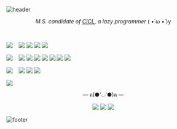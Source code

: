 ![header](https://capsule-render.vercel.app/api?type=wave&color=F7CAC9&height=70&section=header&text=Jiyeon%20Park&fontColor=88807C&fontSize=20)    
 
<p align = "center"><i>M.S. candidate of <a href="http://cctl.jnu.ac.kr">CICL</a>, a lazy programmer</i> ( •̀ ω •́ )y</p>

</br>

<p align = "left"> <img src="https://img.shields.io/badge/Research%20Area-88807C?style=for-the-badge&"/> &nbsp;&nbsp; <img src="https://img.shields.io/badge/Channel%20Coding-FF6F61?style=flat-square&"/> <img src="https://img.shields.io/badge/Deep%20Learning-D00000?style=flat-square&"/> <img src="https://img.shields.io/badge/5G%20Communication-4765DC?style=flat-square&"/> <img src="https://img.shields.io/badge/Bioinformatics-2CBF3D?style=flat-square&"/></p>

<p align = "left"> <img src="https://img.shields.io/badge/Interest-88807C?style=for-the-badge&"/> &nbsp;&nbsp; <img src="https://img.shields.io/badge/Swift-%23FA7343.svg?&style=flat-square&logo=swift&logoColor=white"/> <img src="https://img.shields.io/badge/R-%23276DC3.svg?&style=flat-square&logo=r&logoColor=white"/> <img src="https://img.shields.io/badge/Linux-15b35b?style=flat-square&logo=Linux&logoColor=white"/> <img src="https://img.shields.io/badge/iOS-000000?style=flat-square&logo=apple&logoColor=white"/> <img src="https://img.shields.io/badge/Big%20Data-E25A1C?style=flat-square&logo=apache&logoColor=white"/> <img src="https://img.shields.io/badge/Embedded-00979D?style=flat-square&logo=arduino&logoColor=white"/> <img src="https://img.shields.io/badge/String%20Algorithm-B73D6F?style=flat-square&logo=codefactor&logoColor=white"/></p>

<p align = "left"> <img src="https://img.shields.io/badge/Programming%20Language-88807C?style=for-the-badge&"/> &nbsp;&nbsp; <img src="https://img.shields.io/badge/C%20-%2300599C.svg?&style=flat-square&logo=c&logoColor=white"/> <img src="https://img.shields.io/badge/C++%20-%2300599C.svg?&style=flat-square&logo=c%2B%2B&logoColor=white"/> <img src="https://img.shields.io/badge/Python%20-%2314354C.svg?&style=flat-square&logo=python&logoColor=white"/> </p>


<img align="center" src="https://github-readme-stats.vercel.app/api/top-langs/?username=PParkJy&layout=compact&repo=github-readme-stats"/>

</br>

<p align = "center">— ฅ(●'◡'●)ฅ —</p>

<p align = "center"> <a href="https://pparkjy.github.io/" target="_blank"><img src="https://img.shields.io/badge/Blog-181717?style=flat-square&logo=Github&logoColor=white&"/></a> <a href="https://www.instagram.com/_jiyeoninit_/" target="_blank"><img src="https://img.shields.io/badge/Instagram-E4405F?style=flat-square&logo=Instagram&logoColor=white&"/></a> <a href="mailto:wldus8677@gmail.com" target="_blank"><img src="https://img.shields.io/badge/Gmail-D14836?style=flat-square&logo=Gmail&logoColor=white&"/></a> </p>

![footer](https://capsule-render.vercel.app/api?type=wave&color=92A8D1&height=70&section=footer)  








